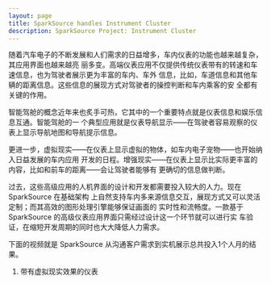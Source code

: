 ```yaml
---
layout: page
title: SparkSource handles Instrument Cluster
description: SparkSource Project: Instrument Cluster
---
```


随着汽车电子的不断发展和人们需求的日益增多，车内仪表的功能也越来越复杂，其应用界面也越来越亮
丽多变。高端仪表应用不仅提供传统仪表带有的转速和车速信息，也为驾驶者展示更为丰富的车内、车外
信息，比如，车道信息和其他车辆的距离信息。这些信息的展现方式对驾驶者的操控判断和车内乘客的安
全都有关键的作用。

智能驾舱的概念近年来也炙手可热，它其中的一个重要特点就是仪表信息和娱乐信息互通。智能驾舱的一
个典型应用就是仪表导航显示——在驾驶者容易观察的仪表上显示导航地图和导航提示信息。

更进一步，虚拟现实——在仪表上显示虚拟的物体，如车内电子宠物——也开始纳入日益发展的车内应用
开发的日程。增强现实——在仪表上显示比实际更丰富的内容，比如和前车的距离——会让驾驶者能够有
更确切的信息做判断。

过去，这些高级应用的人机界面的设计和开发都需要投入较大的人力。现在 SparkSource 在基础架构
上自然支持车内多来源信息交互，展现方式又可以灵活定制；而其高效的图形处理引擎能够保证画面的
实时性和流畅度。一款基于 SparkSource 的高级仪表应用界面只需经过设计这一个环节就可以进行实
车验证，在缩短开发周期的同时也大大降低人力需求。

下面的视频就是 SparkSource 从沟通客户需求到实机展示总共投入1个人月的结果。
1. 带有虚拟现实效果的仪表
